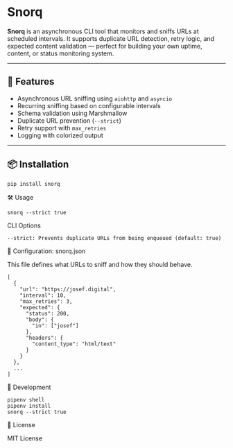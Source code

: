 # Snorq

**Snorq** is an asynchronous CLI tool that monitors and sniffs URLs at scheduled intervals. It supports duplicate URL detection, retry logic, and expected content validation — perfect for building your own uptime, content, or status monitoring system.

---

## 🚀 Features

- Asynchronous URL sniffing using `aiohttp` and `asyncio`
- Recurring sniffing based on configurable intervals
- Schema validation using Marshmallow
- Duplicate URL prevention (`--strict`)
- Retry support with `max_retries`
- Logging with colorized output

---

## 📦 Installation

```bash
pip install snorq
```
🛠 Usage
```
snorq --strict true
```
CLI Options
```
--strict: Prevents duplicate URLs from being enqueued (default: true)
```
🧾 Configuration: snorq.json

This file defines what URLs to sniff and how they should behave.
```
[
  {
    "url": "https://josef.digital",
    "interval": 10,
    "max_retries": 3,
    "expected": {
      "status": 200,
      "body": {
        "in": ["josef"]
      },
      "headers": {
        "content_type": "html/text"
      }
    }
  },
  ...
]
```
🧪 Development
```
pipenv shell
pipenv install
snorq --strict true
```
📄 License

MIT License
